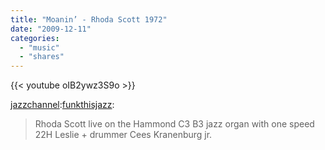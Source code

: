 ```yaml
---
title: "Moanin’ - Rhoda Scott 1972"
date: "2009-12-11"
categories:
  - "music"
  - "shares"
---
```


{{< youtube oIB2ywz3S9o >}}

[jazzchannel](http://jazzchannel.tumblr.com/post/260918584/funkthisjazz-moanin-rhoda-scott-1972-via):[funkthisjazz](http://funkthisjazz.tumblr.com/post/260850649/moanin-rhoda-scott-1972-via-tehtube-rhoda):

> Rhoda Scott live on the Hammond C3 B3 jazz organ with one speed 22H Leslie + drummer Cees Kranenburg jr.

